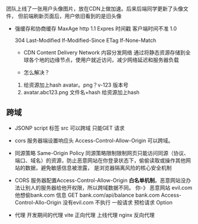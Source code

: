 团队上线了一张用户头像图片，放在CDN上做加速。后来后端同学更新了头像文件，
但前端刷新页面后，用户依旧看到的是旧头像

- 强缓存和协商缓存
  MaxAge http 1.1
  Expres 时间戳 客户端时间不准 1.0

  304
  Last-Modified  If-Modified-Since
  ETag If-None-Match

  - CDN Content Delivery Network 内容分发网络
    通过将静态资源存储到全球各个地的边缘节点，使用户就近访问，减少网络延迟和服务器负载

  - 怎么解决？
  1. 给资源加上hash avatar。png？v-123 版本号
  2. avatar.abc123.png 文件名+hash 给资源加上hash

## 跨域
- JSONP script 标签 src 可以跨域 只能GET 请求
- cors 服务器端设置响应头 Access-Control-Allow-Origin 可以跨域。

- 同源策略
Same-Origin Policy 
同源策略限制限制网页只能访问同源（协议、端口、域名）的资源，防止恶意网站在你登录状态下，偷偷读取或操作其他网站的数据，避免敏感信息被泄露，
是浏览器隔离风险的核心安全机制
- CORS 服务器配置Access-Control-Allow-Origin **白名单机制**。恶意网站没办法让别人的服务器给他开权限，所以跨域数据不同。
你-》 恶意网站 evil.com他想偷bank.com 信息
GET bank.com/api/balance bank.com Access-Control-Allo-Origin 没有evil.com 不执行
一般请求
预检请求 Option

- 代理
  开发期间的代理 vite 正向代理
   上线代理 nginx 反向代理